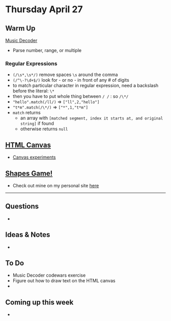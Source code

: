 # Thursday April 27

## Warm Up
[Music Decoder](https://www.codewars.com/kata/a-simple-music-decoder)

* Parse number, range, or multiple

### Regular Expressions

* `(/\s*,\s*/)` remove spaces `\s` around the comma
* `(/^\-?\d+$/)` look for - or no - in front of any # of digits
* to match particular character in regular expression, need a backslash before the literal: `\*`
* then you have to put whole thing between `/ /` : so `/\*/`
* `"hello".match(/ll/)` => `["ll",2,"hello"]`
* `"t*m".match(/\*/)` => `["*",1,"t*m"]`
* `match` returns 
	* an array with `[matched segment, index it starts at, and original string]` if found
	* otherwise returns `null`

## [HTML Canvas](https://github.com/rithmschool/intermediate_javascript/blob/master/unit-01/04-introduction-to-canvas.md)

* [Canvas experiments](https://code.tutsplus.com/articles/21-ridiculously-impressive-html5-canvas-experiments--net-14210)

## [Shapes Game!](https://github.com/rithmschool/intermediate_javascript_exercises/tree/master/canvas_exercise/shapes_game)

* Check out mine on my personal site [here](http://shriyanevatia.com/shapes_game/index.html)




************************************

## Questions 

* 

## Ideas & Notes

* 

## To Do

* Music Decoder codewars exercise
* Figure out how to draw text on the HTML canvas
* 

## Coming up this week

* 





